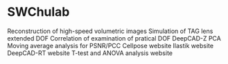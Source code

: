 # SWChulab
Reconstruction of high-speed volumetric images 
Simulation of TAG lens extended DOF
Correlation of examination of pratical DOF
DeepCAD-Z
PCA 
Moving average analysis for PSNR/PCC
Cellpose website
Ilastik website
DeepCAD-RT website
T-test and ANOVA analysis website

